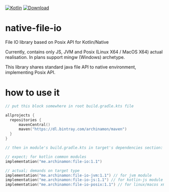 [![Kotlin](https://img.shields.io/badge/Kotlin-1.4.30-blue.svg)](http://kotlinlang.org) [ ![Download](https://api.bintray.com/packages/archinamon/maven/native-file-io/images/download.svg) ](https://bintray.com/archinamon/maven/native-file-io/_latestVersion)<br />

# native-file-io
File IO library based on Posix API for Kotlin/Native

Currently, contains only JS, JVM and Posix (Linux X64 / MacOS X64) actual realisation.
In plans support mingw (Windows) archetype.

This library shares standard java file API to native environment, implementing Posix API.

# how to use it

```kotlin
// put this block somewhere in root build.gradle.kts file

allprojects {
  repositories {
      mavenCentral()
      maven("https://dl.bintray.com/archinamon/maven")
  }
}

// then in module's build.gradle.kts in target's dependencies section:

// expect; for kotlin common modules
implementation("me.archinamon:file-io:1.1")

// actual; demands on target type
implementation("me.archinamon:file-io-jvm:1.1") // for jvm module
implementation("me.archinamon:file-io-js:1.1") // for kotlin-js module
implementation("me.archinamon:file-io-posix:1.1") // for linux/macos x64 posix module
```
